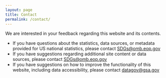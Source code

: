 ```yaml
---
layout: page
title: Contact
permalink: /contact/
---
```

We are interested in your feedback regarding this website and its contents.


- If you have questions about the statistics, data sources, or metadata provided for US national statistics, please contact [SDGs@omb.eop.gov](mailto:US_Chief_Statistician@omb.eop.gov)
- If you have suggestions regarding additional site content or data sources, please contact [SDGs@omb.eop.gov](mailto:US_Chief_Statistician@omb.eop.gov)  
- If you have suggestions on how to improve the functionality of this website, including data accessibility, please contact [datagov@gsa.gov](mailto:datagov@gsa.gov)
